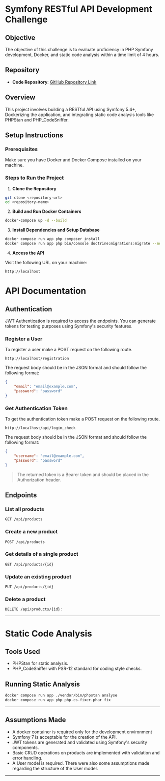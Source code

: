 # Symfony RESTful API Development Challenge

## Objective
The objective of this challenge is to evaluate proficiency in PHP Symfony development, Docker, and static code analysis within a time limit of 4 hours.

## Repository
- **Code Repository**: [GitHub Repository Link](https://github.com/ahmed-cmyk/symfony_products_api)

## Overview
This project involves building a RESTful API using Symfony 5.4+, Dockerizing the application, and integrating static code analysis tools like PHPStan and PHP_CodeSniffer.

## Setup Instructions

### Prerequisites
Make sure you have Docker and Docker Compose installed on your machine.

### Steps to Run the Project

1. **Clone the Repository**
```bash
git clone <repository-url>
cd <repository-name>
```

2. **Build and Run Docker Containers**

```bash
docker-compose up -d --build
```

3. **Install Dependencies and Setup Database**

```bash
docker compose run app php composer install
docker compose run app php bin/console doctrine:migrations:migrate --no-interaction
```

4. **Access the API**

Visit the following URL on your machine:

```
http://localhost
```

# API Documentation

## Authentication

JWT Authentication is required to access the endpoints. You can generate tokens for testing purposes using Symfony's security features.

### Register a User

To register a user make a POST request on the following route.

```
http://localhost/registration
```

The request body should be in the JSON format and should follow the following format:

```json
{
    "email": "email@example.com",
    "password": "password"
}
```

### Get Authentication Token

To get the authentication token make a POST request on the following route.

```
http://localhost/api/login_check
```

The request body should be in the JSON format and should follow the following format:

```json
{
    "username": "email@example.com",
    "password": "password"
}
```

> The returned token is a Bearer token and should be placed in the Authorization header.

## Endpoints

### List all products

```
GET /api/products
```

### Create a new product

```
POST /api/products
```

### Get details of a single product

```
GET /api/products/{id}
```

### Update an existing product

```
PUT /api/products/{id}
```

### Delete a product

```
DELETE /api/products/{id}:
```

---

# Static Code Analysis

## Tools Used

- PHPStan for static analysis.
- PHP_CodeSniffer with PSR-12 standard for coding style checks.

## Running Static Analysis

```bash
docker compose run app ./vendor/bin/phpstan analyse
docker compose run app php php-cs-fixer.phar fix
```

---

## Assumptions Made

- A docker container is required only for the development environment
- Symfony 7 is acceptable for the creation of the API.
- JWT tokens are generated and validated using Symfony's security components.
- Basic CRUD operations on products are implemented with validation and error handling.
- A User model is required. There were also some assumptions made regarding the structure of the User model.

---